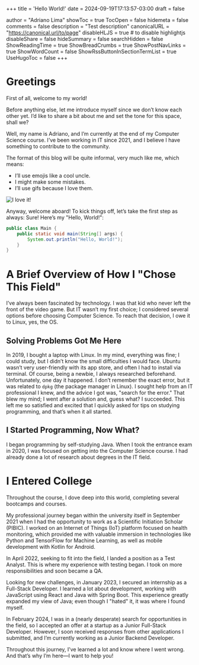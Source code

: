 +++
title = 'Hello World!'
date = 2024-09-19T17:13:57-03:00
draft = false

author = "Adriano Lima"
showToc = true
TocOpen = false
hidemeta = false
comments = false
description = "Test description"
canonicalURL = "https://canonical.url/to/page"
disableHLJS = true # to disable highlightjs
disableShare = false
hideSummary = false
searchHidden = false
ShowReadingTime = true
ShowBreadCrumbs = true
ShowPostNavLinks = true
ShowWordCount = false
ShowRssButtonInSectionTermList = true
UseHugoToc = false
+++

# Greetings
First of all, welcome to my world!

Before anything else, let me introduce myself since we don’t know each other yet. I’d like to share a bit about me and set the tone for this space, shall we?

Well, my name is Adriano, and I’m currently at the end of my Computer Science course. I’ve been working in IT since 2021, and I believe I have something to contribute to the community.

The format of this blog will be quite informal, very much like me, which means:

- I’ll use emojis like a cool uncle.
- I might make some mistakes.
- I’ll use gifs because I love them.

![I love it!](https://media.giphy.com/media/v1.Y2lkPTc5MGI3NjExN3JsNW9yY3V5NWI1OHh0aDh0ampmM2ZudXRwZmY1dXE3aGczYmhpayZlcD12MV9naWZzX3NlYXJjaCZjdD1n/VMO6qeIbr7JRLnLTGw/giphy.gif)

Anyway, welcome aboard! To kick things off, let’s take the first step as always:
Sure! Here’s my "Hello, World!":

```java
public class Main {
    public static void main(String[] args) {
        System.out.println("Hello, World!");
    }
}
```

# A Brief Overview of How I "Chose This Field"
I’ve always been fascinated by technology. I was that kid who never left the front of the video game. But IT wasn’t my first choice; I considered several options before choosing Computer Science. To reach that decision, I owe it to Linux, yes, the OS.

## Solving Problems Got Me Here
In 2019, I bought a laptop with Linux. In my mind, everything was fine; I could study, but I didn’t know the small difficulties I would face. Ubuntu wasn’t very user-friendly with its app store, and often I had to install via terminal. Of course, being a newbie, I always researched beforehand. Unfortunately, one day it happened. I don’t remember the exact error, but it was related to `dpkg` (the package manager in Linux). I sought help from an IT professional I knew, and the advice I got was, "search for the error." That blew my mind; I went after a solution and, guess what? I succeeded. This left me so satisfied and excited that I quickly asked for tips on studying programming, and that’s when it all started.

## I Started Programming, Now What?
I began programming by self-studying Java. When I took the entrance exam in 2020, I was focused on getting into the Computer Science course. I had already done a lot of research about degrees in the IT field.

# I Entered College
Throughout the course, I dove deep into this world, completing several bootcamps and courses.

My professional journey began within the university itself in September 2021 when I had the opportunity to work as a Scientific Initiation Scholar (PIBIC). I worked on an Internet of Things (IoT) platform focused on health monitoring, which provided me with valuable immersion in technologies like Python and TensorFlow for Machine Learning, as well as mobile development with Kotlin for Android.

In April 2022, seeking to fit into the field, I landed a position as a Test Analyst. This is where my experience with testing began. I took on more responsibilities and soon became a QA.

Looking for new challenges, in January 2023, I secured an internship as a Full-Stack Developer. I learned a lot about development, working with JavaScript using React and Java with Spring Boot. This experience greatly expanded my view of Java; even though I "hated" it, it was where I found myself.

In February 2024, I was in a (nearly desperate) search for opportunities in the field, so I accepted an offer at a startup as a Junior Full-Stack Developer. However, I soon received responses from other applications I submitted, and I’m currently working as a Junior Backend Developer.

Throughout this journey, I’ve learned a lot and know where I went wrong. And that’s why I’m here—I want to help you!